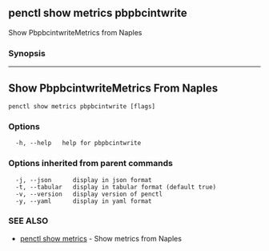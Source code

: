 ## penctl show metrics pbpbcintwrite

Show PbpbcintwriteMetrics from Naples

### Synopsis



---------------------------------
 Show PbpbcintwriteMetrics From Naples 
---------------------------------


```
penctl show metrics pbpbcintwrite [flags]
```

### Options

```
  -h, --help   help for pbpbcintwrite
```

### Options inherited from parent commands

```
  -j, --json      display in json format
  -t, --tabular   display in tabular format (default true)
  -v, --version   display version of penctl
  -y, --yaml      display in yaml format
```

### SEE ALSO
* [penctl show metrics](penctl_show_metrics.md)	 - Show metrics from Naples

